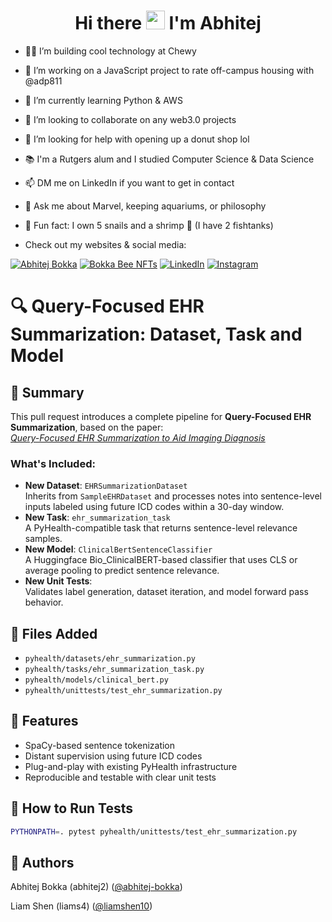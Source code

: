 <h1 align="center">Hi there <img src="https://raw.githubusercontent.com/MartinHeinz/MartinHeinz/master/wave.gif" width="30px"> I'm Abhitej</h1>

- 👨‍💻 I’m building cool technology at Chewy
- 🔭 I’m working on a JavaScript project to rate off-campus housing with @adp811
- 🌱 I’m currently learning Python & AWS
- 👯 I’m looking to collaborate on any web3.0 projects
- 🍩 I’m looking for help with opening up a donut shop lol
- 📚 I'm a Rutgers alum and I studied Computer Science & Data Science
- 📫 DM me on LinkedIn if you want to get in contact
- 💬 Ask me about Marvel, keeping aquariums, or philosophy

- 🐌 Fun fact: I own 5 snails and a shrimp 🦐 (I have 2 fishtanks)
- Check out my websites & social media: 

<p align="center"> 

<a href="https://abhitej-bokka.github.io/">![Abhitej Bokka](https://img.shields.io/badge/Abhitej_Bokka-816EFF?style=for-the-badge&logo=Three.js&logoColor=white)</a> 
<a href="https://bokka-bee-nfts.herokuapp.com/">![Bokka Bee NFTs](https://img.shields.io/badge/Bokka_Bee_NFTs-43B6B4?style=for-the-badge&logo=Ethereum&logoColor=white)</a> 
<a href="https://www.linkedin.com/in/abhitej-bokka/">![LinkedIn](https://img.shields.io/badge/LinkedIn-0077B5?style=for-the-badge&logo=linkedin&logoColor=white)</a>
<a href="https://www.instagram.com/abhitej.bokka/">![Instagram](https://img.shields.io/badge/Instagram-E4405F?style=for-the-badge&logo=instagram&logoColor=white)</a>
  
</p>

# 🔍 Query-Focused EHR Summarization: Dataset, Task and Model

## 📌 Summary
This pull request introduces a complete pipeline for **Query-Focused EHR Summarization**, based on the paper:  
[*Query-Focused EHR Summarization to Aid Imaging Diagnosis*](https://arxiv.org/abs/2004.04645)

### What's Included:
-  **New Dataset**: `EHRSummarizationDataset`  
  Inherits from `SampleEHRDataset` and processes notes into sentence-level inputs labeled using future ICD codes within a 30-day window.
-  **New Task**: `ehr_summarization_task`  
  A PyHealth-compatible task that returns sentence-level relevance samples.
-  **New Model**: `ClinicalBertSentenceClassifier`  
  A Huggingface Bio_ClinicalBERT-based classifier that uses CLS or average pooling to predict sentence relevance.
-  **New Unit Tests**:  
  Validates label generation, dataset iteration, and model forward pass behavior.

## 📂 Files Added
- `pyhealth/datasets/ehr_summarization.py`
- `pyhealth/tasks/ehr_summarization_task.py`
- `pyhealth/models/clinical_bert.py`
- `pyhealth/unittests/test_ehr_summarization.py`

## 🚀 Features
- SpaCy-based sentence tokenization
- Distant supervision using future ICD codes
- Plug-and-play with existing PyHealth infrastructure
- Reproducible and testable with clear unit tests

## 🧪 How to Run Tests
```bash
PYTHONPATH=. pytest pyhealth/unittests/test_ehr_summarization.py
```

## 🙌 Authors
Abhitej Bokka (abhitej2) ([@abhitej-bokka](https://github.com/abhitej-bokka))

Liam Shen (liams4) ([@liamshen10](https://github.com/liamshen10))

